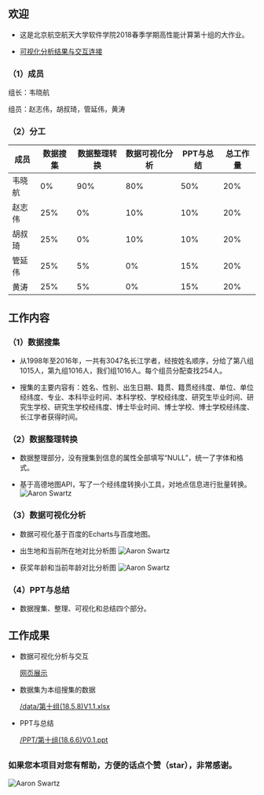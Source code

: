 
## 欢迎

- 这是北京航空航天大学软件学院2018春季学期高性能计算第十组的大作业。

- [可视化分析结果与交互连接](https://iamweixiaohang.github.io/CJSDatafromTeam10/)

### （1）成员

组长：韦晓航

组员：赵志伟，胡叔琦，管延伟，黄涛

### （2）分工

成员   | 数据搜集 | 数据整理转换 | 数据可视化分析 | PPT与总结| 总工作量
------------- | ------------- | --------- | ---- | ---- |----
韦晓航  | 0%   | 90% | 80% | 50% | 20%
赵志伟  | 25% | 0%   | 10% | 10% | 20%
胡叔琦  | 25% | 0%   | 10% | 10% | 20%
管延伟  | 25% | 5%   | 0%   | 15% | 20%
黄涛  | 25% | 5%   | 0%   | 15% | 20%

## 工作内容

### （1）数据搜集

  - 从1998年至2016年，一共有3047名长江学者，经按姓名顺序，分给了第八组1015人，第九组1016人，我们组1016人。每个组员分配查找254人。

 - 搜集的主要内容有：姓名、性别、出生日期、籍贯、籍贯经纬度、单位、单位经纬度、专业、本科毕业时间、本科学校、学校经纬度、研究生毕业时间、研究生学校、研究生学校经纬度、博士毕业时间、博士学校、博士学校经纬度、长江学者获得时间。

### （2）数据整理转换

  - 数据整理部分，没有搜集到信息的属性全部填写“NULL”，统一了字体和格式。
  
  - 基于高德地图API，写了一个经纬度转换小工具，对地点信息进行批量转换。
  ![Aaron Swartz](https://github.com/iamweixiaohang/CJSDatafromTeam10/blob/master/images/Geo.png)

### （3）数据可视化分析

  - 数据可视化基于百度的Echarts与百度地图。

  - 出生地和当前所在地对比分析图
  ![Aaron Swartz](https://github.com/iamweixiaohang/CJSDatafromTeam10/blob/master/images/GeoDist.png)
  
   - 获奖年龄和当前年龄对比分析图
  ![Aaron Swartz](https://github.com/iamweixiaohang/CJSDatafromTeam10/blob/master/images/Year.png)
  
### （4）PPT与总结

 - 数据搜集、整理、可视化和总结四个部分。

## 工作成果

- 数据可视化分析与交互

  [网页展示](https://iamweixiaohang.github.io/CJSDatafromTeam10/) 

- 数据集为本组搜集的数据

  [/data/第十组(18.5.8)V1.1.xlsx](https://github.com/iamweixiaohang/CJSDatafromTeam10/blob/master/data/) 
  
 - PPT与总结
 
   [/PPT/第十组(18.6.6)V0.1.ppt](https://github.com/iamweixiaohang/CJSDatafromTeam10/blob/master/PPT/)

##   

### 如果您本项目对您有帮助，方便的话点个赞（star），非常感谢。

![Aaron Swartz](https://github.com/iamweixiaohang/CJSDatafromTeam10/blob/master/JavaScript/star.png)
